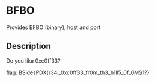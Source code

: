 # BFBO

Provides BFBO (binary), host and port

## Description

Do you like 0xc0ff33?

flag: BSidesPDX{r34l_0xc0ff33_fr0m_th3_h1ll5_0f_0MS1?}
